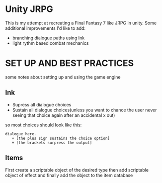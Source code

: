 Unity JRPG
===
This is my attempt at recreating a Final Fantasy 7 like JRPG in unity.
Some additional improvements I'd like to add:
- branching dialogue paths using Ink
- light rythm based combat mechanics

SET UP AND BEST PRACTICES
=
some notes about setting up and using the game engine

Ink
-
- Supress all dialogue choices
- Sustain all dialogue choices(unless you want to chance the user never seeing that choice 
 again after an accidental x out)

 so most choices should look like this:

 ```
 dialogue here. 
    + [the plus sign sustains the choice option]
    + [the brackets surpress the output]
```

Items
-
First create a scriptable object of the desired type 
then add scriptable object of effect 
and finally add the object to the item database
